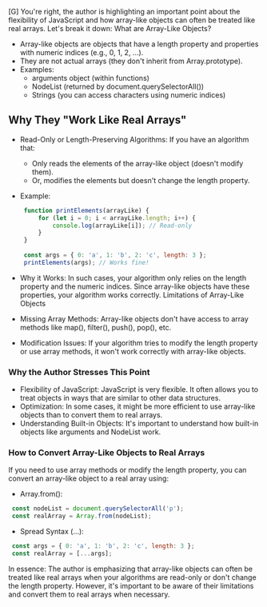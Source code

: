 [G] You're right, the author is highlighting an important point about the flexibility of JavaScript and how array-like objects can often be treated like real arrays. Let's break it down:
What are Array-Like Objects?
 * Array-like objects are objects that have a length property and properties with numeric indices (e.g., 0, 1, 2, ...).
 * They are not actual arrays (they don't inherit from Array.prototype).
 * Examples:
   * arguments object (within functions)
   * NodeList (returned by document.querySelectorAll())
   * Strings (you can access characters using numeric indices)

## Why They "Work Like Real Arrays"
 * Read-Only or Length-Preserving Algorithms: If you have an algorithm that:
   * Only reads the elements of the array-like object (doesn't modify them).
   * Or, modifies the elements but doesn't change the length property.
 * Example:
   ```javascript
    function printElements(arrayLike) {
        for (let i = 0; i < arrayLike.length; i++) {
            console.log(arrayLike[i]); // Read-only
        }
    }
    
    const args = { 0: 'a', 1: 'b', 2: 'c', length: 3 };
    printElements(args); // Works fine!
    ```

 * Why it Works: In such cases, your algorithm only relies on the length property and the numeric indices. Since array-like objects have these properties, your algorithm works correctly.
Limitations of Array-Like Objects
 * Missing Array Methods: Array-like objects don't have access to array methods like map(), filter(), push(), pop(), etc.
 * Modification Issues: If your algorithm tries to modify the length property or use array methods, it won't work correctly with array-like objects.

### Why the Author Stresses This Point
 * Flexibility of JavaScript: JavaScript is very flexible. It often allows you to treat objects in ways that are similar to other data structures.
 * Optimization: In some cases, it might be more efficient to use array-like objects than to convert them to real arrays.
 * Understanding Built-in Objects: It's important to understand how built-in objects like arguments and NodeList work.

### How to Convert Array-Like Objects to Real Arrays
If you need to use array methods or modify the length property, you can convert an array-like object to a real array using:
 * Array.from():
  ```javascript
   const nodeList = document.querySelectorAll('p');
   const realArray = Array.from(nodeList);
  ```

 * Spread Syntax (...):
  ```javascript
   const args = { 0: 'a', 1: 'b', 2: 'c', length: 3 };
   const realArray = [...args];
  ```

In essence:
The author is emphasizing that array-like objects can often be treated like real arrays when your algorithms are read-only or don't change the length property. However, it's important to be aware of their limitations and convert them to real arrays when necessary.
